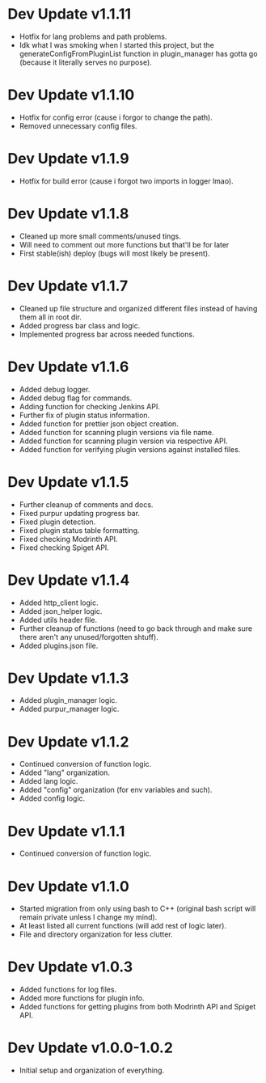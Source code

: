 # Dev Update v1.1.11
- Hotfix for lang problems and path problems.
- Idk what I was smoking when I started this project, but the generateConfigFromPluginList function in plugin_manager has gotta go (because it literally serves no purpose).

# Dev Update v1.1.10
- Hotfix for config error (cause i forgor to change the path).
- Removed unnecessary config files.

# Dev Update v1.1.9
- Hotfix for build error (cause i forgot two imports in logger lmao).

# Dev Update v1.1.8
- Cleaned up more small comments/unused tings.
- Will need to comment out more functions but that'll be for later
- First stable(ish) deploy (bugs will most likely be present).

# Dev Update v1.1.7
- Cleaned up file structure and organized different files instead of having them all in root dir.
- Added progress bar class and logic.
- Implemented progress bar across needed functions.

# Dev Update v1.1.6
- Added debug logger.
- Added debug flag for commands.
- Adding function for checking Jenkins API.
- Further fix of plugin status information.
- Added function for prettier json object creation.
- Added function for scanning plugin versions via file name.
- Added function for scanning plugin version via respective API.
- Added function for verifying plugin versions against installed files.

# Dev Update v1.1.5
- Further cleanup of comments and docs.
- Fixed purpur updating progress bar.
- Fixed plugin detection.
- Fixed plugin status table formatting.
- Fixed checking Modrinth API.
- Fixed checking Spiget API.

# Dev Update v1.1.4
- Added http_client logic.
- Added json_helper logic.
- Added utils header file.
- Further cleanup of functions (need to go back through and make sure there aren't any unused/forgotten shtuff).
- Added plugins.json file.

# Dev Update v1.1.3
- Added plugin_manager logic.
- Added purpur_manager logic.

# Dev Update v1.1.2
- Continued conversion of function logic.
- Added "lang" organization.
- Added lang logic.
- Added "config" organization (for env variables and such).
- Added config logic.

# Dev Update v1.1.1
- Continued conversion of function logic. 

# Dev Update v1.1.0
- Started migration from only using bash to C++ (original bash script will remain private unless I change my mind).
- At least listed all current functions (will add rest of logic later).
- File and directory organization for less clutter.

# Dev Update v1.0.3
- Added functions for log files.
- Added more functions for plugin info.
- Added functions for getting plugins from both Modrinth API and Spiget API.

# Dev Update v1.0.0-1.0.2
- Initial setup and organization of everything.
